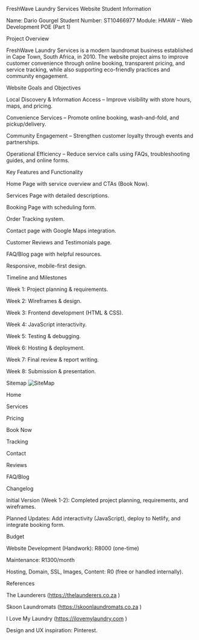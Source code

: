 FreshWave Laundry Services Website
Student Information

Name: Dario Gourgel
Student Number: ST10466977
Module: HMAW – Web Development POE (Part 1)

Project Overview

FreshWave Laundry Services is a modern laundromat business established in Cape Town, South Africa, in 2010. The website project aims to improve customer convenience through online booking, transparent pricing, and service tracking, while also supporting eco-friendly practices and community engagement.

Website Goals and Objectives

Local Discovery & Information Access – Improve visibility with store hours, maps, and pricing.

Convenience Services – Promote online booking, wash-and-fold, and pickup/delivery.

Community Engagement – Strengthen customer loyalty through events and partnerships.

Operational Efficiency – Reduce service calls using FAQs, troubleshooting guides, and online forms.

Key Features and Functionality

Home Page with service overview and CTAs (Book Now).

Services Page with detailed descriptions.

Booking Page with scheduling form.

Order Tracking system.

Contact page with Google Maps integration.

Customer Reviews and Testimonials page.

FAQ/Blog page with helpful resources.

Responsive, mobile-first design.

Timeline and Milestones

Week 1: Project planning & requirements.

Week 2: Wireframes & design.

Week 3: Frontend development (HTML & CSS).

Week 4: JavaScript interactivity.

Week 5: Testing & debugging.

Week 6: Hosting & deployment.

Week 7: Final review & report writing.

Week 8: Submission & presentation.

Sitemap
![SiteMap](https://github.com/user-attachments/assets/06fbd057-5e61-4f55-ab8e-f73e6b2a97d6)

Home

Services

Pricing

Book Now

Tracking

Contact

Reviews

FAQ/Blog

Changelog

Initial Version (Week 1-2): Completed project planning, requirements, and wireframes.

Planned Updates: Add interactivity (JavaScript), deploy to Netlify, and integrate booking form.

Budget

Website Development (Handwork): R8000 (one-time)

Maintenance: R1300/month

Hosting, Domain, SSL, Images, Content: R0 (free or handled internally).

References

The Launderers (https://thelaunderers.co.za
)

Skoon Laundromats (https://skoonlaundromats.co.za
)

I Love My Laundry (https://ilovemylaundry.com
)

Design and UX inspiration: Pinterest.
